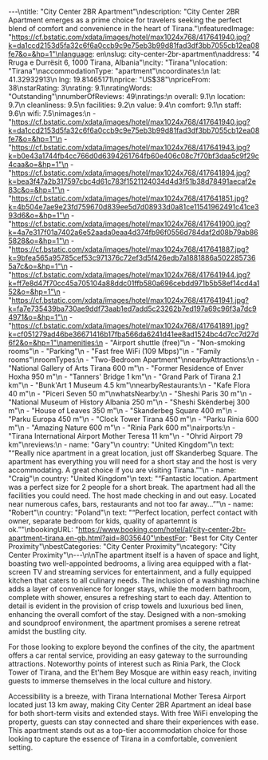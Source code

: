 ---\ntitle: "City Center 2BR Apartment"\ndescription: "City Center 2BR Apartment emerges as a prime choice for travelers seeking the perfect blend of comfort and convenience in the heart of Tirana."\nfeaturedImage: "https://cf.bstatic.com/xdata/images/hotel/max1024x768/417641940.jpg?k=da1ccd2153d5fa32c6f6a0ccb9c9e75eb3b99d81fad3df3bb7055cb12ea08fe7&o=&hp=1"\nlanguage: en\nslug: city-center-2br-apartment\naddress: "4 Rruga e Durrësit 6, 1000 Tirana, Albania"\ncity: "Tirana"\nlocation: "Tirana"\naccommodationType: "apartment"\ncoordinates:\n  lat: 41.32932913\n  lng: 19.81465171\nprice: "US$38"\npriceFrom: 38\nstarRating: 3\nrating: 9.1\nratingWords: "Outstanding"\nnumberOfReviews: 49\nratings:\n  overall: 9.1\n  location: 9.7\n  cleanliness: 9.5\n  facilities: 9.2\n  value: 9.4\n  comfort: 9.1\n  staff: 9.6\n  wifi: 7.5\nimages:\n  - "https://cf.bstatic.com/xdata/images/hotel/max1024x768/417641940.jpg?k=da1ccd2153d5fa32c6f6a0ccb9c9e75eb3b99d81fad3df3bb7055cb12ea08fe7&o=&hp=1"\n  - "https://cf.bstatic.com/xdata/images/hotel/max1024x768/417641943.jpg?k=b0e43a1744fb4cc766d0d6394261764fb60e406c08c7f70bf3daa5c9f29c4caa&o=&hp=1"\n  - "https://cf.bstatic.com/xdata/images/hotel/max1024x768/417641894.jpg?k=bea3f47a2b317597cbc4d61c783f1521124034d4d3f51b38d78491aecaf2e83c&o=&hp=1"\n  - "https://cf.bstatic.com/xdata/images/hotel/max1024x768/417641851.jpg?k=4b504e7ae9e23fd759670d839ee5d7d08933d0a81ce11541962491c41ce393d6&o=&hp=1"\n  - "https://cf.bstatic.com/xdata/images/hotel/max1024x768/417641900.jpg?k=4a7e317f01a7402a6e52aada0eaa4d374fb96f0556d784daf2d08b79ab865828&o=&hp=1"\n  - "https://cf.bstatic.com/xdata/images/hotel/max1024x768/417641887.jpg?k=9bfea565a95785cef53c971376c72ef3d5f426edb7a1881886a5022857365a7c&o=&hp=1"\n  - "https://cf.bstatic.com/xdata/images/hotel/max1024x768/417641944.jpg?k=ff7e8d47f70cc45a705104a88ddc01ffb580a696cebdd971b5b58ef14cd4a152&o=&hp=1"\n  - "https://cf.bstatic.com/xdata/images/hotel/max1024x768/417641941.jpg?k=fa7e735439ba730ae9ddf73aab1ed7add5c23262b7ed197a69c96f3a7dc94971&o=&hp=1"\n  - "https://cf.bstatic.com/xdata/images/hotel/max1024x768/417641891.jpg?k=cf051279ad46be36671416b17fba566da6241d41ee8ad1524bc4d7cc7d27d6f2&o=&hp=1"\namenities:\n  - "Airport shuttle (free)"\n  - "Non-smoking rooms"\n  - "Parking"\n  - "Fast free WiFi (109 Mbps)"\n  - "Family rooms"\nroomTypes:\n  - "Two-Bedroom Apartment"\nnearbyAttractions:\n  - "National Gallery of Arts Tirana 600 m"\n  - "Former Residence of Enver Hoxha 950 m"\n  - "Tanners' Bridge 1 km"\n  - "Grand Park of Tirana 2.1 km"\n  - "Bunk'Art 1 Museum 4.5 km"\nnearbyRestaurants:\n  - "Kafe Flora 40 m"\n  - "Piceri Seven 50 m"\nwhatsNearby:\n  - "Sheshi Paris 30 m"\n  - "National Museum of History Albania 250 m"\n  - "Sheshi Skënderbej 300 m"\n  - "House of Leaves 350 m"\n  - "Skanderbeg Square 400 m"\n  - "Parku Europa 450 m"\n  - "Clock Tower Tirana 450 m"\n  - "Parku Rinia 600 m"\n  - "Amazing Nature 600 m"\n  - "Rinia Park 600 m"\nairports:\n  - "Tirana International Airport Mother Teresa 11 km"\n  - "Ohrid Airport 79 km"\nreviews:\n  - name: "Gary"\n    country: "United Kingdom"\n    text: "“Really nice apartment in a great location, just off Skanderbeg Square. The apartment has everything you will need for a short stay and the host is very accommodating.
A great choice if you are visiting Tirana.”"\n  - name: "Craig"\n    country: "United Kingdom"\n    text: "“Fantastic location. Apartment was a perfect size for 2 people for a short break. The apartment had all the facilities you could need. The host made checking in and out easy. Located near numerous cafes, bars, restaurants and not too far away...”"\n  - name: "Robert"\n    country: "Poland"\n    text: "“Perfect location, perfect contact with owner, separate bedroom for kids, quality of apartemnt is ok.”"\nbookingURL: "https://www.booking.com/hotel/al/city-center-2br-apartment-tirana.en-gb.html?aid=8035640"\nbestFor: "Best for City Center Proximity"\nbestCategories: "City Center Proximity"\ncategory: "City Center Proximity"\n---\n\nThe apartment itself is a haven of space and light, boasting two well-appointed bedrooms, a living area equipped with a flat-screen TV and streaming services for entertainment, and a fully equipped kitchen that caters to all culinary needs. The inclusion of a washing machine adds a layer of convenience for longer stays, while the modern bathroom, complete with shower, ensures a refreshing start to each day. Attention to detail is evident in the provision of crisp towels and luxurious bed linen, enhancing the overall comfort of the stay. Designed with a non-smoking and soundproof environment, the apartment promises a serene retreat amidst the bustling city.

For those looking to explore beyond the confines of the city, the apartment offers a car rental service, providing an easy gateway to the surrounding attractions. Noteworthy points of interest such as Rinia Park, the Clock Tower of Tirana, and the Et'hem Bey Mosque are within easy reach, inviting guests to immerse themselves in the local culture and history.

Accessibility is a breeze, with Tirana International Mother Teresa Airport located just 13 km away, making City Center 2BR Apartment an ideal base for both short-term visits and extended stays. With free WiFi enveloping the property, guests can stay connected and share their experiences with ease. This apartment stands out as a top-tier accommodation choice for those looking to capture the essence of Tirana in a comfortable, convenient setting.